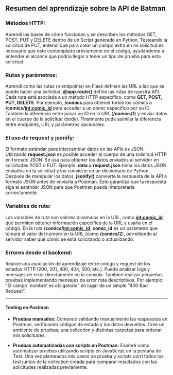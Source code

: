 ## Resumen del aprendizaje sobre la API de Batman


### Métodos HTTP:
Aprendí las bases de cómo funcionan y se describen los métodos GET, POST, PUT y DELETE dentro de un Script generado en Python. Testeando la solicitud de PUT, entendí que para crear un campo extra en mi solicitud es necesario que este contemplado previamente en el código, ayudándome a entender el alcance que podría llegar a tener un tipo de prueba para esta solicitud. 

### Rutas y parámetros: 
Aprendí como las rutas (o endpoints) en Flask definen las URL a las que se puede hacer una solicitud, 
**@app.route()** define las rutas de nuestra API. Cada ruta está asociada a un método HTTP específico, como **GET, POST, PUT, DELETE**.
Por ejemplo, **/comics** para obtener todos los cómics o **/comics/<int:comic_id>** para acceder a un cómic específico por su ID. También la diferencia entre pasar un ID en la URL (**/comics/1**) y enviar datos en el cuerpo de la solicitud (body). Finalmente pude asimilar la diferencia entre endpoints, URL y parámetros opcionales.

### El uso de request y jsonify: 
El formato estándar para intercambiar datos en las APIs es JSON.  
Utilizando **request.json** es posible acceder al cuerpo de una solicitud HTTP en formato JSON. Se usa para obtener los datos enviados al servidor en solicitudes POST o PUT.
Ejemplo: **data = request.json** toma los datos JSON enviados en la solicitud y los convierte en un diccionario de Python.  
Después de manipular los datos, **jsonify()** convierte la respuesta de la API a formato JSON antes de enviarla a Postman. Esto garantiza que la respuesta siga el estándar JSON para que Postman pueda interpretarla correctamente.

### Variables de ruta:
Las variables de ruta son valores dinámicos en la URL, como **<int:comic_id>**, que permiten obtener información específica de la URL y usarla en el código.
En la ruta **/comics/<int:comic_id>**, **comic_id** es un parámetro que tomará el valor del número en la URL (como **/comics/2**), permitiendo al servidor saber qué cómic se está solicitando o actualizando.

### Errores desde el backend: 
Realicé una asociación de aprendizaje entre código y request de los estados HTTP (200, 201, 400, 404, 500, etc.).
Puede analizar logs y mensajes de error directamente en la consola. Tambíen realizar pequeñas pruebas implementando mensajes de error más descriptivos. Por ejemplo: "El campo 'nombre' es obligatorio" en lugar de un simple "400 Bad Request".

---

#### Testing en Postman 

- **Pruebas manuales:** Comencé validando manualmente las respuestas en Postman, verificando códigos de estado y los datos devueltos. Cree un ambiente de pruebas, una collection y distintas carpetas para ordenar mis solicitudes. 

- **Pruebas automatizadas con scripts en Postman:** Exploré cómo automatizar pruebas utilizando scripts en JavaScript en la pestaña de Test. Una vez planteados mis casos de prueba y scripts corrí todos los test juntos de la collection creada para comparar resultados con las solicitudes realizadas previamente. 
